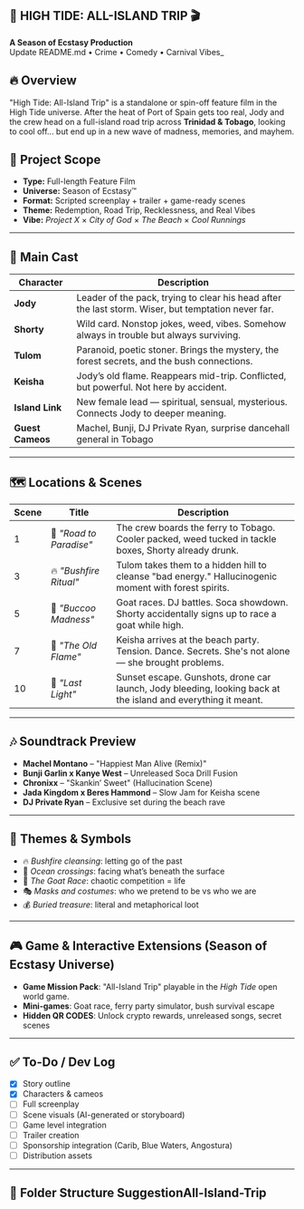 ## 🌊 HIGH TIDE: ALL-ISLAND TRIP 🎬  
**A Season of Ecstasy Production**  
Update README.md • Crime • Comedy • Carnival Vibes_

## 🔥 Overview
"High Tide: All-Island Trip" is a standalone or spin-off feature film in the High Tide universe. After the heat of Port of Spain gets too real, Jody and the crew head on a full-island road trip across **Trinidad & Tobago**, looking to cool off... but end up in a new wave of madness, memories, and mayhem.

## 🎥 Project Scope

- **Type:** Full-length Feature Film  
- **Universe:** Season of Ecstasy™  
- **Format:** Scripted screenplay + trailer + game-ready scenes  
- **Theme:** Redemption, Road Trip, Recklessness, and Real Vibes  
- **Vibe:** *Project X* × *City of God* × *The Beach* × *Cool Runnings*

---

## 🌴 Main Cast

| Character | Description |
|----------|-------------|
| **Jody** | Leader of the pack, trying to clear his head after the last storm. Wiser, but temptation never far. |
| **Shorty** | Wild card. Nonstop jokes, weed, vibes. Somehow always in trouble but always surviving. |
| **Tulom** | Paranoid, poetic stoner. Brings the mystery, the forest secrets, and the bush connections. |
| **Keisha** | Jody’s old flame. Reappears mid-trip. Conflicted, but powerful. Not here by accident. |
| **Island Link** | New female lead — spiritual, sensual, mysterious. Connects Jody to deeper meaning. |
| **Guest Cameos** | Machel, Bunji, DJ Private Ryan, surprise dancehall general in Tobago |

---

## 🗺️ Locations & Scenes

| Scene | Title | Description |
|-------|-------|-------------|
| 1 | 🚢 *"Road to Paradise"* | The crew boards the ferry to Tobago. Cooler packed, weed tucked in tackle boxes, Shorty already drunk. |
| 3 | 🔥 *"Bushfire Ritual"* | Tulom takes them to a hidden hill to cleanse "bad energy." Hallucinogenic moment with forest spirits. |
| 5 | 🐐 *"Buccoo Madness"* | Goat races. DJ battles. Soca showdown. Shorty accidentally signs up to race a goat while high. |
| 7 | 💋 *"The Old Flame"* | Keisha arrives at the beach party. Tension. Dance. Secrets. She's not alone — she brought problems. |
| 10 | 🌅 *"Last Light"* | Sunset escape. Gunshots, drone car launch, Jody bleeding, looking back at the island and everything it meant. |

---

## 🎶 Soundtrack Preview

- **Machel Montano** – "Happiest Man Alive (Remix)"
- **Bunji Garlin x Kanye West** – Unreleased Soca Drill Fusion
- **Chronixx** – "Skankin’ Sweet" (Hallucination Scene)
- **Jada Kingdom x Beres Hammond** – Slow Jam for Keisha scene
- **DJ Private Ryan** – Exclusive set during the beach rave

---

## 🧠 Themes & Symbols

- 🔥 *Bushfire cleansing*: letting go of the past  
- 🌊 *Ocean crossings*: facing what’s beneath the surface  
- 🐐 *The Goat Race*: chaotic competition = life  
- 🎭 *Masks and costumes*: who we pretend to be vs who we are  
- 💰 *Buried treasure*: literal and metaphorical loot

---

## 🎮 Game & Interactive Extensions (Season of Ecstasy Universe)

- **Game Mission Pack**: "All-Island Trip" playable in the *High Tide* open world game.
- **Mini-games**: Goat race, ferry party simulator, bush survival escape
- **Hidden QR CODES**: Unlock crypto rewards, unreleased songs, secret scenes

---

## ✅ To-Do / Dev Log

- [x] Story outline  
- [x] Characters & cameos  
- [ ] Full screenplay  
- [ ] Scene visuals (AI-generated or storyboard)  
- [ ] Game level integration  
- [ ] Trailer creation  
- [ ] Sponsorship integration (Carib, Blue Waters, Angostura)  
- [ ] Distribution assets

---

## 🧩 Folder Structure SuggestionAll-Island-Trip
